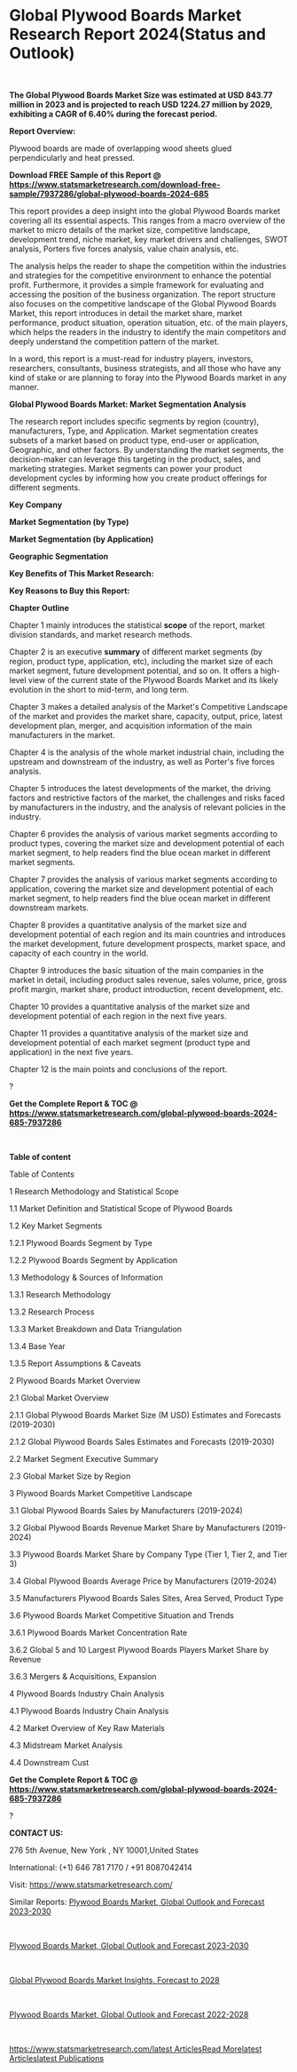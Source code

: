 <h1>Global Plywood Boards Market Research Report 2024(Status and Outlook)</h1><br/><p><strong>The Global Plywood Boards Market Size was estimated at USD 843.77 million in 2023 and is projected to reach USD 1224.27 million by 2029, exhibiting a <strong>CAGR</strong> of 6.40% during the forecast period.</strong></p>
 
 
 
 <p><strong>Report Overview:</strong></p>
 
 
 
 <p>Plywood boards are made of overlapping wood sheets glued perpendicularly and heat pressed.</p>
 
 
 
 <p><strong>Download FREE Sample of this Report @ <a href="https://www.statsmarketresearch.com/download-free-sample/7937286/global-plywood-boards-2024-685">https://www.statsmarketresearch.com/download-free-sample/7937286/global-plywood-boards-2024-685</a></strong></p>
 
 
 
 <p>This report provides a deep insight into the global Plywood Boards market covering all its essential aspects. This ranges from a macro overview of the market to micro details of the market size, competitive landscape, development trend, niche market, key market drivers and challenges, SWOT analysis, Porters five forces analysis, value chain analysis, etc.</p>
 
 
 
 <p>The analysis helps the reader to shape the competition within the industries and strategies for the competitive environment to enhance the potential profit. Furthermore, it provides a simple framework for evaluating and accessing the position of the business organization. The report structure also focuses on the competitive landscape of the Global Plywood Boards Market, this report introduces in detail the market share, market performance, product situation, operation situation, etc. of the main players, which helps the readers in the industry to identify the main competitors and deeply understand the competition pattern of the market.</p>
 
 
 
 <p>In a word, this report is a must-read for industry players, investors, researchers, consultants, business strategists, and all those who have any kind of stake or are planning to foray into the Plywood Boards market in any manner.</p>
 
 
 
 <p><strong>Global Plywood Boards Market: Market Segmentation Analysis</strong></p>
 
 
 
 <p>The research report includes specific segments by region (country), manufacturers, Type, and Application. Market segmentation creates subsets of a market based on product type, end-user or application, Geographic, and other factors. By understanding the market segments, the decision-maker can leverage this targeting in the product, sales, and marketing strategies. Market segments can power your product development cycles by informing how you create product offerings for different segments.</p>
 
 
 
 <p><strong>Key Company</strong></p>
 
 
 
 <p><strong>Market Segmentation (by Type)</strong></p>
 
 
 
 <p><strong>Market Segmentation (<strong>by Application</strong>)</strong></p>
 
 
 
 <p><strong>Geographic Segmentation</strong></p>
 
 
 
 <p><strong>Key Benefits of This Market Research:</strong></p>
 
 
 
 <p><strong>Key <strong>Reasons to Buy</strong> this Report:</strong></p>
 
 
 
 <p><strong>Chapter Outline</strong></p>
 
 
 
 <p>Chapter 1 mainly introduces the statistical <strong>scope</strong> of the report, market division standards, and market research methods.</p>
 
 
 
 <p>Chapter 2 is an executive <strong>summary</strong> of different market segments (by region, product type, application, etc), including the market size of each market segment, future development potential, and so on. It offers a high-level view of the current state of the Plywood Boards Market and its likely evolution in the short to mid-term, and long term.</p>
 
 
 
 <p>Chapter 3 makes a detailed analysis of the Market&#39;s Competitive Landscape of the market and provides the market share, capacity, output, price, latest development plan, merger, and acquisition information of the main manufacturers in the market.</p>
 
 
 
 <p>Chapter 4 is the analysis of the whole market industrial chain, including the upstream and downstream of the industry, as well as Porter&#39;s five forces analysis.</p>
 
 
 
 <p>Chapter 5 introduces the latest developments of the market, the driving factors and restrictive factors of the market, the challenges and risks faced by manufacturers in the industry, and the analysis of relevant policies in the industry.</p>
 
 
 
 <p>Chapter 6 provides the analysis of various market segments according to product types, covering the market size and development potential of each market segment, to help readers find the blue ocean market in different market segments.</p>
 
 
 
 <p>Chapter 7 provides the analysis of various market segments according to application, covering the market size and development potential of each market segment, to help readers find the blue ocean market in different downstream markets.</p>
 
 
 
 <p>Chapter 8 provides a quantitative analysis of the market size and development potential of each region and its main countries and introduces the market development, future development prospects, market space, and capacity of each country in the world.</p>
 
 
 
 <p>Chapter 9 introduces the basic situation of the main companies in the market in detail, including product sales revenue, sales volume, price, gross profit margin, market share, product introduction, recent development, etc.</p>
 
 
 
 <p>Chapter 10 provides a quantitative analysis of the market size and development potential of each region in the next five years.</p>
 
 
 
 <p>Chapter 11 provides a quantitative analysis of the market size and development potential of each market segment (product type and application) in the next five years.</p>
 
 
 
 <p>Chapter 12 is the main points and conclusions of the report.</p>
 
 
 
 <p>? </p>
 
 
 
 <div><b>Get the Complete Report & TOC @ <a href="https://www.statsmarketresearch.com/global-plywood-boards-2024-685-7937286">https://www.statsmarketresearch.com/global-plywood-boards-2024-685-7937286</a></b></div>
 
 
 
 <p><br />
 
 <b>Table of content</b></p>
 
 
 
 <p>Table of Contents<br />
 
 1 Research Methodology and Statistical Scope<br />
 
 1.1 Market Definition and Statistical Scope of Plywood Boards<br />
 
 1.2 Key Market Segments<br />
 
 1.2.1 Plywood Boards Segment by Type<br />
 
 1.2.2 Plywood Boards Segment by Application<br />
 
 1.3 Methodology & Sources of Information<br />
 
 1.3.1 Research Methodology<br />
 
 1.3.2 Research Process<br />
 
 1.3.3 Market Breakdown and Data Triangulation<br />
 
 1.3.4 Base Year<br />
 
 1.3.5 Report Assumptions & Caveats<br />
 
 2 Plywood Boards Market Overview<br />
 
 2.1 Global Market Overview<br />
 
 2.1.1 Global Plywood Boards Market Size (M USD) Estimates and Forecasts (2019-2030)<br />
 
 2.1.2 Global Plywood Boards Sales Estimates and Forecasts (2019-2030)<br />
 
 2.2 Market Segment Executive Summary<br />
 
 2.3 Global Market Size by Region<br />
 
 3 Plywood Boards Market Competitive Landscape<br />
 
 3.1 Global Plywood Boards Sales by Manufacturers (2019-2024)<br />
 
 3.2 Global Plywood Boards Revenue Market Share by Manufacturers (2019-2024)<br />
 
 3.3 Plywood Boards Market Share by Company Type (Tier 1, Tier 2, and Tier 3)<br />
 
 3.4 Global Plywood Boards Average Price by Manufacturers (2019-2024)<br />
 
 3.5 Manufacturers Plywood Boards Sales Sites, Area Served, Product Type<br />
 
 3.6 Plywood Boards Market Competitive Situation and Trends<br />
 
 3.6.1 Plywood Boards Market Concentration Rate<br />
 
 3.6.2 Global 5 and 10 Largest Plywood Boards Players Market Share by Revenue<br />
 
 3.6.3 Mergers & Acquisitions, Expansion<br />
 
 4 Plywood Boards Industry Chain Analysis<br />
 
 4.1 Plywood Boards Industry Chain Analysis<br />
 
 4.2 Market Overview of Key Raw Materials<br />
 
 4.3 Midstream Market Analysis<br />
 
 4.4 Downstream Cust</p>
 
 
 
 <div><b>Get the Complete Report & TOC @ <a href="https://www.statsmarketresearch.com/global-plywood-boards-2024-685-7937286">https://www.statsmarketresearch.com/global-plywood-boards-2024-685-7937286</a></b></div>
 
 
 
 <p>? </p>
 
 
 
 <p><b>CONTACT US:</b><br />
 
 276 5th Avenue, New York , NY 10001,United States<br />
 
 International: (+1) 646 781 7170 / +91 8087042414<br />
 
 Visit: <a href="https://www.statsmarketresearch.com/">https://www.statsmarketresearch.com/</a><br />
 
 Similar Reports: <a href="https://www.statsmarketresearch.com/global-plywood-boards-2024-685-7937286">Plywood Boards Market, Global Outlook and Forecast 2023-2030</a><br />
 
 <br />
 
 <a href="https://www.statsmarketresearch.com/global-plywood-boards-2024-685-7937286">Plywood Boards Market, Global Outlook and Forecast 2023-2030</a><br />
 
 <br />
 
 <a href="https://www.statsmarketresearch.com/global-plywood-boards-2024-685-7937286">Global Plywood Boards Market Insights, Forecast to 2028</a><br />
 
 <br />
 
 <a href="https://www.statsmarketresearch.com/global-plywood-boards-2024-685-7937286">Plywood Boards Market, Global Outlook and Forecast 2022-2028</a><br />
 
 <br />
 
 <a href="https://gyeongbokgung.com">https://www.statsmarketresearch.com/</a><a href="https://hallyeomaritime.com">latest Articles</a><a href="https://jingwansa.com">Read More</a><a href="https://nguoiviet.jp/">latest Articles</a><a href="https://www.intelmarketresearch.com/">latest Publications</a></p>